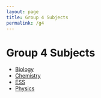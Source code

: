 ```yaml
---
layout: page
title: Group 4 Subjects
permalink: /g4
---
```


# Group 4 Subjects
- [Biology](/biology)
- [Chemistry](/chemistry)
- [ESS](/ess)
- [Physics](/physics)